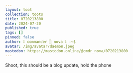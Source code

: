 ```yaml
---
layout: toot
collection: toots
title: 0720213800
date: 2024-07-20
published: true
tags: []
pinned: false
author: ⸸ commander ░ nova ⸸ :~$
avatar: /img/avatar/daemon.jpeg
mastodon: https://mastodon.online/@cmdr_nova/0720213800
---
```


Shoot, this should be a blog update, hold the phone
